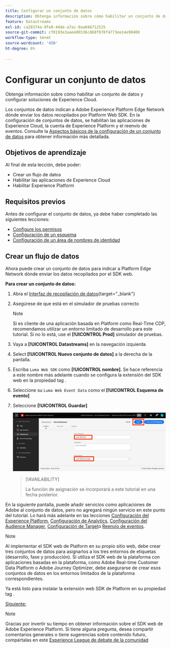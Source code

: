 ```yaml
---
title: Configurar un conjunto de datos
description: Obtenga información sobre cómo habilitar un conjunto de datos y configurar soluciones de Experience Cloud. Esta lección forma parte del tutorial Implementar Adobe Experience Cloud con SDK web .
feature: Datastreams
exl-id: ca28374a-9fe0-44de-a7ac-0aa046712515
source-git-commit: cf0193e3aae4d6536c868f078f4773ee14e90408
workflow-type: tm+mt
source-wordcount: '450'
ht-degree: 6%

---
```


# Configurar un conjunto de datos

Obtenga información sobre cómo habilitar un conjunto de datos y configurar soluciones de Experience Cloud.

Los conjuntos de datos indican a Adobe Experience Platform Edge Network dónde enviar los datos recopilados por Platform Web SDK. En la configuración de conjuntos de datos, se habilitan las aplicaciones de Experience Cloud, la cuenta de Experience Platform y el reenvío de eventos. Consulte la [Aspectos básicos de la configuración de un conjunto de datos](https://experienceleague.adobe.com/docs/experience-platform/edge/fundamentals/datastreams.html?lang=en) para obtener información más detallada.

## Objetivos de aprendizaje

Al final de esta lección, debe poder:

* Crear un flujo de datos
* Habilitar las aplicaciones de Experience Cloud
* Habilitar Experience Platform

## Requisitos previos

Antes de configurar el conjunto de datos, ya debe haber completado las siguientes lecciones:

* [Configure los permisos](configure-permissions.md)
* [Configuración de un esquema](configure-schemas.md)
* [Configuración de un área de nombres de identidad](configure-identities.md)

## Crear un flujo de datos

Ahora puede crear un conjunto de datos para indicar a Platform Edge Network dónde enviar los datos recopilados por el SDK web.

**Para crear un conjunto de datos:**

1. Abra el [Interfaz de recopilación de datos](https://launch.adobe.com/){target=&quot;_blank&quot;}
1. Asegúrese de que está en el simulador de pruebas correcto

   >[!NOTE]
   >
   >Si es cliente de una aplicación basada en Platform como Real-Time CDP, recomendamos utilizar un entorno limitado de desarrollo para este tutorial. Si no lo está, use el **[!UICONTROL Prod]** simulador de pruebas.

1. Vaya a **[!UICONTROL Datastreams]** en la navegación izquierda
1. Select **[!UICONTROL Nuevo conjunto de datos]** a la derecha de la pantalla.
1. Escriba `Luma Web SDK` como **[!UICONTROL nombre]**. Se hace referencia a este nombre más adelante cuando se configura la extensión del SDK web en la propiedad tag .
1. Seleccione su `Luma Web Event Data` como el **[!UICONTROL Esquema de evento]**
1. Seleccione **[!UICONTROL Guardar]**

   ![Crear el conjunto de datos](assets/datastream-create-datastream.png)

   >[!AVAILABILITY]
   >
   >La función de asignación se incorporará a este tutorial en una fecha posterior.




En la siguiente pantalla, puede añadir servicios como aplicaciones de Adobe al conjunto de datos, pero no agregará ningún servicio en este punto del tutorial. Lo hará más adelante en las lecciones [Configuración del Experience Platform](setup-experience-platform.md), [Configuración de Analytics](setup-analytics.md), [Configuración del Audience Manager](setup-audience-manager.md), [Configuración de Target](setup-target.md)o [Reenvío de eventos](setup-event-forwarding.md).

>[!NOTE]
>
>Al implementar el SDK web de Platform en su propio sitio web, debe crear tres conjuntos de datos para asignarlos a los tres entornos de etiquetas (desarrollo, fase y producción). Si utiliza el SDK web de la plataforma con aplicaciones basadas en la plataforma, como Adobe Real-time Customer Data Platform o Adobe Journey Optimizer, debe asegurarse de crear esos conjuntos de datos en los entornos limitados de la plataforma correspondientes.

Ya está listo para instalar la extensión web SDK de Platform en su propiedad tag .

[Siguiente: ](install-web-sdk.md)

>[!NOTE]
>
>Gracias por invertir su tiempo en obtener información sobre el SDK web de Adobe Experience Platform. Si tiene alguna pregunta, desea compartir comentarios generales o tiene sugerencias sobre contenido futuro, compártalas en este [Experience League de debate de la comunidad](https://experienceleaguecommunities.adobe.com/t5/adobe-experience-platform-launch/tutorial-discussion-implement-adobe-experience-cloud-with-web/td-p/444996)
